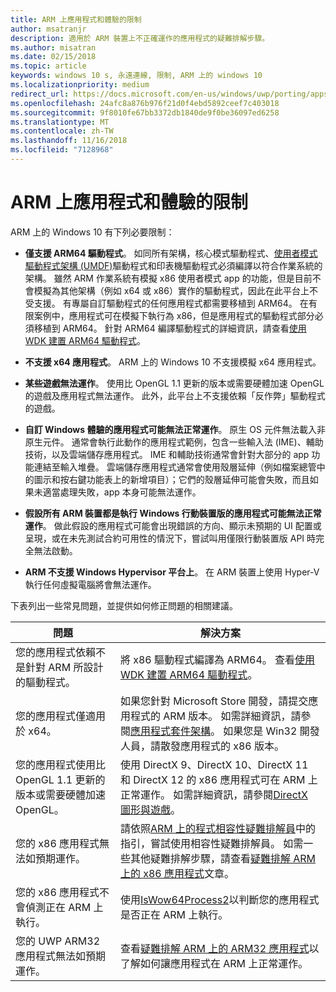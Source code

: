 ```yaml
---
title: ARM 上應用程式和體驗的限制
author: msatranjr
description: 適用於 ARM 裝置上不正確運作的應用程式的疑難排解步驟。
ms.author: misatran
ms.date: 02/15/2018
ms.topic: article
keywords: windows 10 s, 永遠連線, 限制, ARM 上的 windows 10
ms.localizationpriority: medium
redirect_url: https://docs.microsoft.com/en-us/windows/uwp/porting/apps-on-arm-troubleshooting-x86
ms.openlocfilehash: 24afc8a876b976f21d0f4ebd5892ceef7c403018
ms.sourcegitcommit: 9f8010fe67bb3372db1840de9f0be36097ed6258
ms.translationtype: MT
ms.contentlocale: zh-TW
ms.lasthandoff: 11/16/2018
ms.locfileid: "7128968"
---
```

# <a name="limitations-of-apps-and-experiences-on-arm"></a>ARM 上應用程式和體驗的限制
ARM 上的 Windows 10 有下列必要限制：

- **僅支援 ARM64 驅動程式**。 如同所有架構，核心模式驅動程式、[使用者模式驅動程式架構 (UMDF)](https://docs.microsoft.com/en-us/windows-hardware/drivers/wdf/overview-of-the-umdf)驅動程式和印表機驅動程式必須編譯以符合作業系統的架構。 雖然 ARM 作業系統有模擬 x86 使用者模式 app 的功能，但是目前不會模擬為其他架構（例如 x64 或 x86）實作的驅動程式，因此在此平台上不受支援。 有專屬自訂驅動程式的任何應用程式都需要移植到 ARM64。 在有限案例中，應用程式可在模擬下執行為 x86，但是應用程式的驅動程式部分必須移植到 ARM64。 針對 ARM64 編譯驅動程式的詳細資訊，請查看[使用 WDK 建置 ARM64 驅動程式](https://review.docs.microsoft.com/en-us/windows-hardware/drivers/develop/building-arm64-drivers?branch=rs4-arm64)。

- **不支援 x64 應用程式**。 ARM 上的 Windows 10 不支援模擬 x64 應用程式。

- **某些遊戲無法運作**。 使用比 OpenGL 1.1 更新的版本或需要硬體加速 OpenGL 的遊戲及應用程式無法運作。 此外，此平台上不支援依賴「反作弊」驅動程式的遊戲。

- **自訂 Windows 體驗的應用程式可能無法正常運作**。 原生 OS 元件無法載入非原生元件。 通常會執行此動作的應用程式範例，包含一些輸入法 (IME)、輔助技術，以及雲端儲存應用程式。 IME 和輔助技術通常會針對大部分的 app 功能連結至輸入堆疊。 雲端儲存應用程式通常會使用殼層延伸（例如檔案總管中的圖示和按右鍵功能表上的新增項目）；它們的殼層延伸可能會失敗，而且如果未適當處理失敗，app 本身可能無法運作。

- **假設所有 ARM 裝置都是執行 Windows 行動裝置版的應用程式可能無法正常運作**。 做此假設的應用程式可能會出現錯誤的方向、顯示未預期的 UI 配置或呈現，或在未先測試合約可用性的情況下，嘗試叫用僅限行動裝置版 API 時完全無法啟動。

- **ARM 不支援 Windows Hypervisor 平台上**。 在 ARM 裝置上使用 Hyper-V 執行任何虛擬電腦將會無法運作。

下表列出一些常見問題，並提供如何修正問題的相關建議。

|問題|解決方案|
|-----|--------|
| 您的應用程式依賴不是針對 ARM 所設計的驅動程式。 | 將 x86 驅動程式編譯為 ARM64。 查看[使用 WDK 建置 ARM64 驅動程式](https://docs.microsoft.com/en-us/windows-hardware/drivers/develop/building-arm64-drivers)。 |
| 您的應用程式僅適用於 x64。 | 如果您針對 Microsoft Store 開發，請提交應用程式的 ARM 版本。 如需詳細資訊，請參閱[應用程式套件架構](../packaging/device-architecture.md)。 如果您是 Win32 開發人員，請散發應用程式的 x86 版本。 |
| 您的應用程式使用比 OpenGL 1.1 更新的版本或需要硬體加速 OpenGL。 | 使用 DirectX 9、DirectX 10、DirectX 11 和 DirectX 12 的 x86 應用程式可在 ARM 上正常運作。 如需詳細資訊，請參閱[DirectX 圖形與遊戲](https://msdn.microsoft.com/en-us/library/windows/desktop/ee663274(v=vs.85).aspx)。 |
| 您的 x86 應用程式無法如預期運作。 | 請依照[ARM 上的程式相容性疑難排解員](apps-on-arm-program-compat-troubleshooter.md)中的指引，嘗試使用相容性疑難排解員。 如需一些其他疑難排解步驟，請查看[疑難排解 ARM 上的 x86 應用程式](apps-on-arm-troubleshooting-x86.md)文章。 |
| 您的 x86 應用程式不會偵測正在 ARM 上執行。 | 使用[IsWow64Process2](https://msdn.microsoft.com/en-us/library/windows/desktop/mt804318(v=vs.85).aspx)以判斷您的應用程式是否正在 ARM 上執行。 |
| 您的 UWP ARM32 應用程式無法如預期運作。 | 查看[疑難排解 ARM 上的 ARM32 應用程式](apps-on-arm-troubleshooting-arm32.md)以了解如何讓應用程式在 ARM 上正常運作。 |

